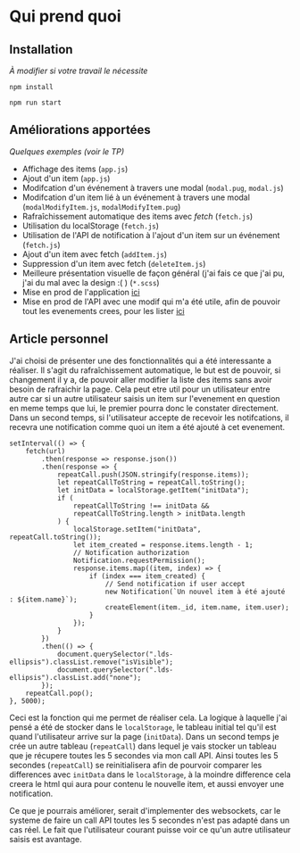 # Qui prend quoi

## Installation

_À modifier si votre travail le nécessite_

`npm install`

`npm run start`

## Améliorations apportées

_Quelques exemples (voir le TP)_

- Affichage des items (`app.js`)
- Ajout d'un item (`app.js`)
- Modifcation d'un événement à travers une modal (`modal.pug`, `modal.js`)
- Modifcation d'un item lié à un événement à travers une modal (`modalModifyItem.js`, `modalModifyItem.pug`)
- Rafraîchissement automatique des items avec _fetch_ (`fetch.js`)
- Utilisation du localStorage (`fetch.js`)
- Utilisation de l'API de notification à l'ajout d'un item sur un événement (`fetch.js`)
- Ajout d'un item avec fetch (`addItem.js`)
- Suppression d'un item avec fetch (`deleteItem.js`)
- Meilleure présentation visuelle de façon général (j'ai fais ce que j'ai pu, j'ai du mal avec la design :( ) (`*.scss`)
- Mise en prod de l'application [ici](https://quiprendquoi.benjaminadida.fr)
- Mise en prod de l'API avec une modif qui m'a été utile, afin de pouvoir tout les evenements crees, pour les lister [ici](https://quiprendquoi-api.benjaminadida.fr)

## Article personnel

J'ai choisi de présenter une des fonctionnalités qui a été interessante a réaliser.
Il s'agit du rafraîchissement automatique, le but est de pouvoir, si changement il y a, de pouvoir aller modifier la liste des items sans avoir besoin de rafraichir la page. Cela peut etre util pour un utilisateur entre autre car si un autre utilisateur saisis un item sur l'evenement en question en meme temps que lui, le premier pourra donc le constater directement. 
Dans un second temps, si l'utilisateur accepte de recevoir les notifcations, il recevra une notification comme quoi un item a été ajouté à cet evenement.
```
setInterval(() => {
	fetch(url)
		.then(response => response.json())
		.then(response => {
			repeatCall.push(JSON.stringify(response.items));
			let repeatCallToString = repeatCall.toString();
			let initData = localStorage.getItem("initData");
			if (
				repeatCallToString !== initData &&
				repeatCallToString.length > initData.length
			) {
				localStorage.setItem("initData", repeatCall.toString());
				let item_created = response.items.length - 1;
				// Notification authorization
				Notification.requestPermission();
				response.items.map((item, index) => {
					if (index === item_created) {
						// Send notification if user accept
						new Notification(`Un nouvel item à été ajouté : ${item.name}`);
						createElement(item._id, item.name, item.user);
					}
				});
			}
		})
		.then(() => {
			document.querySelector(".lds-ellipsis").classList.remove("isVisible");
			document.querySelector(".lds-ellipsis").classList.add("none");
		});
	repeatCall.pop();
}, 5000);
```

Ceci est la fonction qui me permet de réaliser cela. La logique à laquelle j'ai pensé a été de stocker dans le `localStorage`, le tableau initial tel qu'il est quand l'utilisateur arrive sur la page (`initData`). Dans un second temps je crée un autre tableau (`repeatCall`) dans lequel je vais stocker un tableau que je récupere toutes les 5 secondes via mon call API. Ainsi toutes les 5 secondes (`repeatCall`) se reinitialisera afin de pourvoir comparer les differences avec `initData` dans le `localStorage`, à la moindre difference cela creera le html qui aura pour contenu le nouvelle item, et aussi envoyer une notification.

Ce que je pourrais améliorer, serait d'implementer des websockets, car le systeme de faire un call API toutes les 5 secondes n'est pas adapté dans un cas réel.
Le fait que l'utilisateur courant puisse voir ce qu'un autre utilisateur saisis est avantage.



